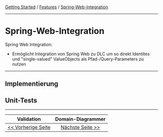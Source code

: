 <a href="../getting_started.md">Getting Started</a> / <a href="../features.md">Features</a> / <a href="./spring_web_integration.md">Spring-Web-Integration</a>

<hr/>

# Spring-Web-Integration

Spring Web Integration:

- Ermöglicht Integration von Spring Web zu DLC um so direkt Identites und "single-valued" ValueObjects als 
Pfad-/Query-Parameters zu nutzen

<hr/>

## Implementierung

## Unit-Tests

<hr/>

|                **Validation**                 |           **Domain-Diagrammer**            |
|:---------------------------------------------:|:------------------------------------------:|
| [<< Vorherige Seite](./validation_support.md) | [Nächste Seite >>](./domain_diagrammer.md) |
